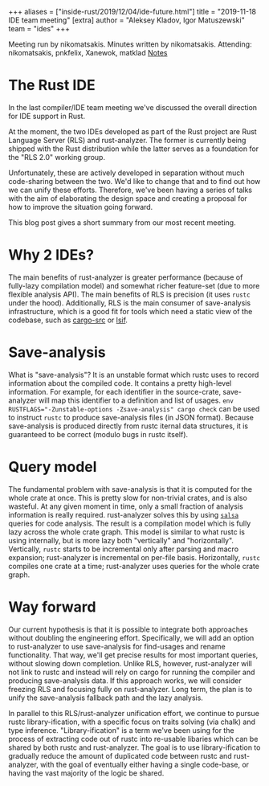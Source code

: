 +++
aliases = ["inside-rust/2019/12/04/ide-future.html"]
title = "2019-11-18 IDE team meeting"
[extra]
author = "Aleksey Kladov, Igor Matuszewski"
team = "ides"
+++

Meeting run by nikomatsakis. Minutes written by nikomatsakis.
Attending: nikomatsakis, pnkfelix, Xanewok, matklad
[Notes](https://hackmd.io/fAnj6pNqRRGIyDQ4el5tcQ)

# The Rust IDE
In the last compiler/IDE team meeting we've discussed the overall direction for IDE support in Rust.

At the moment, the two IDEs developed as part of the Rust project are Rust Language Server (RLS) and rust-analyzer.
The former is currently being shipped with the Rust distribution while the latter serves as a foundation for the "RLS 2.0" working group.

Unfortunately, these are actively developed in separation without much code-sharing between the two.
We'd like to change that and to find out how we can unify these efforts.
Therefore, we've been having a series of talks with the aim of elaborating the design space and creating a proposal for how to improve the situation going forward.

This blog post gives a short summary from our most recent meeting.

# Why 2 IDEs?
The main benefits of rust-analyzer is greater performance (because of fully-lazy compilation model) and somewhat richer feature-set (due to more flexible analysis API).
The main benefits of RLS is precision (it uses `rustc` under the hood).
Additionally, RLS is the main consumer of save-analysis infrastructure, which is a good fit for tools which need a static view of the codebase, such as [cargo-src](https://github.com/rust-dev-tools/cargo-src) or [lsif](https://code.visualstudio.com/blogs/2019/02/19/lsif).

# Save-analysis

What is "save-analysis"?
It is an unstable format which rustc uses to record information about the compiled code.
It contains a pretty high-level information.
For example, for each identifier in the source-crate, save-analyzer will map this identifier to a definition and list of usages.
`env RUSTFLAGS="-Zunstable-options -Zsave-analysis" cargo check` can be used to instruct `rustc` to produce save-analysis files (in JSON format).
Because save-analysis is produced directly from rustc iternal data structures, it is guaranteed to be correct (modulo bugs in rustc itself).

# Query model

The fundamental problem with save-analysis is that it is computed for the whole crate at once.
This is pretty slow for non-trivial crates, and is also wasteful.
At any given moment in time, only a small fraction of analysis information is really required.
rust-analyzer solves this by using [`salsa`](https://github.com/salsa-rs/salsa) queries for code analysis.
The result is a compilation model which is fully lazy across the whole crate graph.
This model is similar to what rustc is using internally, but is more lazy both "vertically" and "horizontally".
Vertically, `rustc` starts to be incremental only after parsing and macro expansion; rust-analyzer is incremental on per-file basis.
Horizontally, `rustc` compiles one crate at a time; rust-analyzer uses queries for the whole crate graph.

# Way forward
Our current hypothesis is that it is possible to integrate both approaches without doubling the engineering effort.
Specifically, we will add an option to rust-analyzer to use save-analysis for find-usages and rename functionality.
That way, we'll get precise results for most important queries, without slowing down completion.
Unlike RLS, however, rust-analyzer will not link to rustc and instead will rely on cargo for running the compiler and producing save-analysis data.
If this approach works, we will consider freezing RLS and focusing fully on rust-analyzer.
Long term, the plan is to unify the save-analysis fallback path and the lazy analysis.

In parallel to this RLS/rust-analyzer unification effort, we continue to pursue rustc library-ification, with a specific focus on traits solving (via chalk) and type inference.
"Library-ification" is a term we've been using for the process of extracting code out of rustc into re-usable libaries which can be shared by both rustc and rust-analyzer.
The goal is to use library-ification to gradually reduce the amount of duplicated code between rustc and rust-analyzer, with the goal of eventually either having a single code-base, or having the vast majority of the logic be shared.
